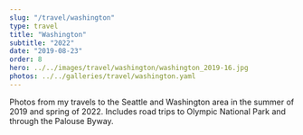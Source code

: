 ```yaml
---
slug: "/travel/washington"
type: travel
title: "Washington"
subtitle: "2022"
date: "2019-08-23"
order: 8
hero: ../../images/travel/washington/washington_2019-16.jpg
photos: ../../galleries/travel/washington.yaml
---
```


Photos from my travels to the Seattle and Washington area in the summer of 2019 and spring of 2022. Includes road trips to Olympic National Park and through the Palouse Byway.